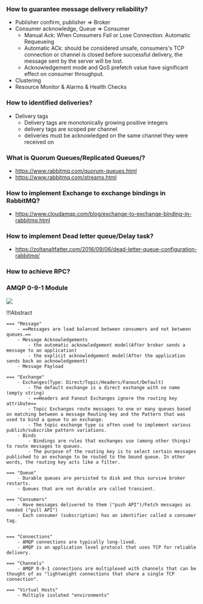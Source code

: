 
### How to guarantee message delivery reliability?
- Publisher confirm, publisher => Broker
- Consumer acknowledge, Queue => Consumer
    - Manual Ack: When Consumers Fail or Lose Connection: Automatic Requeueing
    - Automatic ACk: should be considered unsafe, consumers's TCP connection or channel is closed before successful delivery, the message sent by the server will be lost.
    - Acknowledgement mode and QoS prefetch value have significant effect on consumer throughput. 
- Clustering
- Resource Monitor & Alarms & Health Checks

### How to identified deliveries?
- Delivery tags
    - Delivery tags are monotonically growing positive integers
    - delivery tags are scoped per channel
    - deliveries must be acknowledged on the same channel they were received on

### What is Quorum Queues/Replicated Queues/?
- https://www.rabbitmq.com/quorum-queues.html
- https://www.rabbitmq.com/streams.html


### How to implement Exchange to exchange bindings in RabbitMQ?
- https://www.cloudamqp.com/blog/exchange-to-exchange-binding-in-rabbitmq.html

### How to implement Dead letter queue/Delay task?
- https://zoltanaltfatter.com/2016/09/06/dead-letter-queue-configuration-rabbitmq/

### How to achieve RPC?


### AMQP 0-9-1 Module

![](https://www.rabbitmq.com/img/tutorials/intro/hello-world-example-routing.png)

!!!Abstract

    === "Message"
        - ==Messages are load balanced between consumers and not between queues.==
        - Message Acknowledgements		
            - the automatic acknowledgement model(After broker sends a message to an application)
            - the explicit acknowledgement model(After the application sends back an acknowledgement)
        - Message Payload
        
    === "Exchange"
        - Exchanges(Type: Direct/Topic/Headers/Fanout/Default)
            - The default exchange is a direct exchange with no name (empty string) 
            - ==Headers and Fanout Exchanges ignore the routing key attribute==
            - Topic Exchanges route messages to one or many queues based on matching between a message Routing key and the Pattern that was used to bind a queue to an exchange.
		    - The topic exchange type is often used to implement various publish/subscribe pattern variations. 
	    - Binds	
            - Bindings are rules that exchanges use (among other things) to route messages to queues. 
		    - The purpose of the routing key is to select certain messages published to an exchange to be routed to the bound queue. In other words, the routing key acts like a filter.
	
    === "Queue"
		- Durable queues are persisted to disk and thus survive broker restarts. 
		- Queues that are not durable are called transient. 
    
    === "Consumers"
        - Have messages delivered to them ("push API")/Fetch messages as needed ("pull API")
        - Each consumer (subscription) has an identifier called a consumer tag. 
    

	=== "Connections"	
		- AMQP connections are typically long-lived.
		- AMQP is an application level protocol that uses TCP for reliable delivery. 
    
    === "Channels" 
        - AMQP 0-9-1 connections are multiplexed with channels that can be thought of as "lightweight connections that share a single TCP connection".
    
    === "Virtual Hosts" 
        - Multiple isolated "environments" 
    